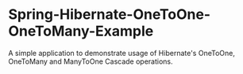 # Spring-Hibernate-OneToOne-OneToMany-Example
A simple application to demonstrate usage of Hibernate's OneToOne, OneToMany and ManyToOne Cascade operations.
